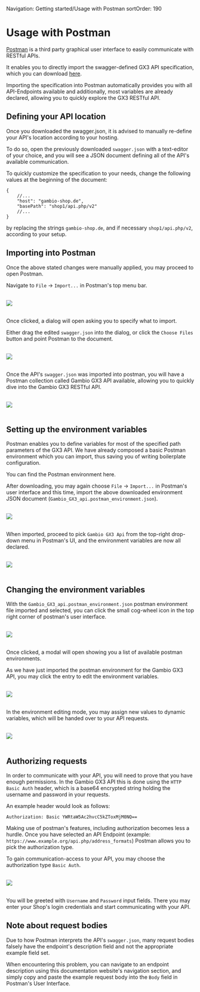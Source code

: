 Navigation: Getting started/Usage with Postman
sortOrder: 190

# Usage with Postman

[Postman](https://www.getpostman.com/) is a third party graphical user interface to easily communicate with RESTful APIs.

It enables you to directly import the swagger-defined GX3 API specification, which you can 
download <a href="/swagger.json" download target="_blank">here</a>.

Importing the specification into Postman automatically provides you with all API-Endpoints available and
additionally, most variables are already declared, allowing you to quickly explore the GX3 RESTful API.

## Defining your API location

Once you downloaded the swagger.json, it is advised to manually re-define your API's location according to your hosting.

To do so, open the previously downloaded `swagger.json` with a text-editor of your choice, and you will see a JSON document 
defining all of the API's available communication. 

To quickly customize the specification to your needs, change the following values at the beginning of the document:
```
{
	//...
	"host": "gambio-shop.de",
	"basePath": "shop1/api.php/v2"
	//...
}
```
by replacing the strings `gambio-shop.de`, and if necessary `shop1/api.php/v2`, according to your setup.

## Importing into Postman

Once the above stated changes were manually applied, you may proceed to open Postman. 

Navigate to `File` -> `Import...` in Postman's top menu bar.

<br>

<div class="text-center">
	<img src="/img/postman_file_import.png" />
</div>

<br>

Once clicked, a dialog will open asking you to specify what to import.

Either drag the edited `swagger.json` into the dialog, or click the `Choose Files` button and point Postman to the document.

<br>

<div class="text-center">
	<img src="/img/postman_import_choose_files.png" />
</div>

<br>

Once the API's `swagger.json` was imported into postman, you will have a Postman collection called Gambio GX3 API available, 
allowing you to quickly dive into the Gambio GX3 RESTful API.

<br>

<div class="text-center">
	<img src="/img/postman_collection_imported.png" />
</div>

<br>


## Setting up the environment variables

Postman enables you to define variables for most of the specified path parameters of the GX3 API.
We have already composed a basic Postman environment which you can import, thus saving you of writing boilerplate configuration.

You can find the Postman environment <a id="postman_env_download">here</a>.

After downloading, you may again choose `File` -> `Import...` in Postman's user interface and this time, 
import the above downloaded environment JSON document (`Gambio_GX3_api.postman_environment.json`).

<br>

<div class="text-center">
	<img src="/img/postman_import_choose_files.png" />
</div>

<br>

When imported, proceed to pick `Gambio GX3 Api` from the top-right drop-down menu in Postman's UI, and the environment variables are now all declared.

<br>

<div class="text-center">
	<img src="/img/postman_pick_environment.png" />
</div>

<br>

## Changing the environment variables

With the `Gambio_GX3_api.postman_environment.json` postman environment file imported and selected, 
you can click the small cog-wheel icon in the top right corner of postman's user interface.

<br>

<div class="text-center">
	<img src="/img/postman_click_cog_wheel.png" />
</div>

<br>

Once clicked, a modal will open showing you a list of available postman environments.

As we have just imported the postman environment for the Gambio GX3 API, you may click the entry to edit the environment variables.

<br>

<div class="text-center">
	<img src="/img/postman_manage_environment.png" />
</div>

<br>

In the environment editing mode, you may assign new values to dynamic variables, which will be handed over to your API requests.

<br>

<div class="text-center">
	<img src="/img/postman_edit_environment.png" />
</div>

<br>

## Authorizing requests

In order to communicate with your API, you will need to prove that you have enough permissions.
In the Gambio GX3 API this is done using the `HTTP Basic Auth` header, which is a base64 encrypted string
holding the username and password in your requests.

An example header would look as follows:
```
Authorization: Basic YWRtaW5Ac2hvcC5kZToxMjM0NQ==
```

Making use of postman's features, including authorization becomes less a hurdle.
Once you have selected an API Endpoint (example: `https://www.example.org/api.php/address_formats`) 
Postman allows you to pick the authorization type.

To gain communication-access to your API, you may choose the authorization type `Basic Auth`.

<br>

<div class="text-center">
	<img src="/img/postman_pick_basic_auth.png" />
</div>

<br>

You will be greeted with `Username` and `Password` input fields.
There you may enter your Shop's login credentials and start communicating with your API.

## Note about request bodies

Due to how Postman interprets the API's `swagger.json`, 
many request bodies falsely have the endpoint's description field and not the appropriate example field set.

When encountering this problem, you can navigate to an endpoint description using this documentation website's navigation section, 
and simply copy and paste the example request body into the `Body` field in Postman's User Interface.
